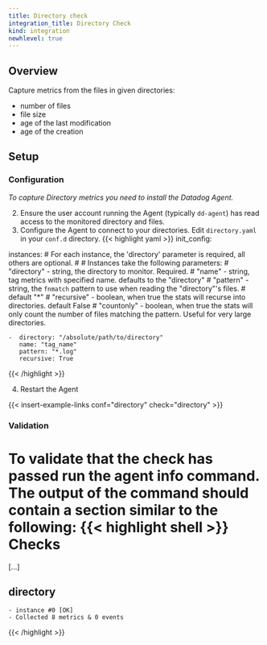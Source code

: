 ```yaml
---
title: Directory check
integration_title: Directory Check
kind: integration
newhlevel: true
---
```

## Overview

Capture metrics from the files in given directories:

  * number of files
  * file size
  * age of the last modification
  * age of the creation

## Setup
### Configuration

*To capture Directory metrics you need to install the Datadog Agent.*

2.  Ensure the user account running the Agent (typically `dd-agent`) has read access to the monitored directory and files.
3.  Configure the Agent to connect to your directories. Edit `directory.yaml` in your `conf.d` directory.
{{< highlight yaml >}}
init_config:

instances:
    # For each instance, the 'directory' parameter is required, all others are optional.
    #
    # Instances take the following parameters:
    # "directory" - string, the directory to monitor. Required.
    # "name" - string, tag metrics with specified name. defaults to the "directory"
    # "pattern" - string, the `fnmatch` pattern to use when reading the "directory"'s files.
    #                     default "*"
    # "recursive" - boolean, when true the stats will recurse into directories. default False
    # "countonly" - boolean, when true the stats will only count the number of files matching the pattern. Useful for very large directories.


    -  directory: "/absolute/path/to/directory"
       name: "tag_name"
       pattern: "*.log"
       recursive: True
{{< /highlight >}}

4.  Restart the Agent

{{< insert-example-links conf="directory" check="directory" >}}

### Validation

To validate that the check has passed run the agent info command. The output of the command should contain a section similar to the following:
{{< highlight shell >}}
Checks
======

[...]

directory
---------
    - instance #0 [OK]
    - Collected 8 metrics & 0 events
{{< /highlight >}}
